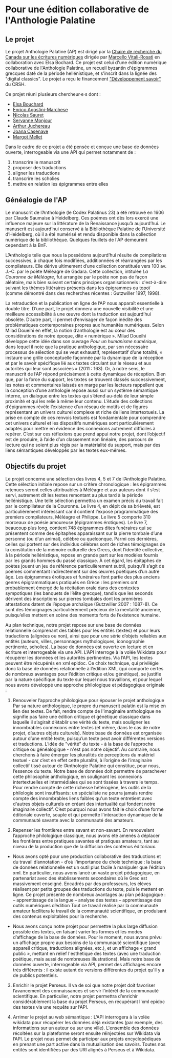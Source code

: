 # Pour une édition collaborative de l'Anthologie Palatine

## Le projet
Le projet Anthologie Palatine (AP) est dirigé par la [Chaire de recherche du Canada sur les écritures numériques](http://lightiumdev.ecrituresnumeriques.ca/fr/) dirigée par [Marcello Vitali-Rosati](http://lightiumdev.ecrituresnumeriques.ca/fr/Equipe/Marcello-Vitali-Rosati-) en collaboration avec Elsa Bochard. Ce projet est celui d'une édition numérique collaborative de l'Anthologie Palatine, un recueil byzantin d'épigrammes grecques daté de la période hellénistique, et s'inscrit dans la lignée des "digital classics". Le projet a reçu le financement ["Développement savoir"](http://www.sshrc-crsh.gc.ca/funding-financement/programs-programmes/insight_development_grants-subventions_de_developpement_savoir-fra.aspx) du CRSH.

Ce projet réuni plusieurs chercheur·e·s dont : 
- [Elsa Bouchard](https://www.crihn.org/membres/bouchard-elsa/)
- [Enrico Agostini-Marchese](http://lightiumdev.ecrituresnumeriques.ca/fr/Equipe/Enrico-Agostini-Marchese)
- [Nicolas Sauret](http://lightiumdev.ecrituresnumeriques.ca/fr/Equipe/Nicolas-Sauret)
- [Servanne Monjour](http://lightiumdev.ecrituresnumeriques.ca/fr/Equipe/Servanne-Monjour)
- [Arthur Juchereau](http://lightiumdev.ecrituresnumeriques.ca/fr/Equipe/Arthur-Juchereau)
- [Joana Casenave](http://lightiumdev.ecrituresnumeriques.ca/fr/Equipe/Joana-Casenave)
- [Margot Mellet](http://lightiumdev.ecrituresnumeriques.ca/fr/Equipe/Margot-Mellet)

Dans le cadre de ce projet a été pensée et conçue une base de données ouverte, interrogeable via une API qui permet notamment de :

1.	transcrire le manuscrit
2.	proposer des traductions
3.	aligner les traductions
4.	transcrire les scholies
5.	mettre en relation les épigrammes entre elles

## Généalogie de l'AP

Le manuscrit de l’Anthologie (le Codex Palatinus 23) a été retrouvé en 1606 par Claude Saumaise à Heidelberg. Ces poèmes ont dès lors exercé une influence majeure sur la littérature de la Renaissance jusqu’à aujourd’hui. Le manuscrit est aujourd’hui conservé à la Bibliothèque Palatine de l’Université d’Heidelberg, où il a été numérisé et rendu disponible dans la collection numérique de la bibliothèque. Quelques feuillets de l'AP demeurent cependant à la BnF. 

L’Anthologie telle que nous la possédons aujourd’hui résulte de compilations successives, à chaque fois modifiées, additionnées et réarrangées par les compilateurs. Elle dérive ultimement d’une collection constituée vers 100 av. J.-C. par le poète Méléagre de Gadara. Cette collection, intitulée *La Couronne de Méléagre*, fut arrangée par le poète non pas de façon aléatoire, mais bien suivant certains principes organisationnels : c'est-à-dire suivant les thèmes littéraires présents dans les épigrammes ou topoï (comme démontré dans des recherches récentes : Gutzwiller 1997, 1998).

La retraduction et la publication en ligne de l’AP nous apparaît essentielle à double titre. D’une part, le projet donnera une nouvelle visibilité et une meilleure accessibilité à une œuvre dont la traduction est aujourd’hui obsolète. D’autre part, il permet d’envisager de façon inédite des problématiques contemporaines propres aux humanités numériques. Selon Milad Doueihi en effet, la notion d’anthologie est au cœur des considérations de notre époque, dite « numérique ». Milad Doueihi développe cette idée dans son ouvrage *Pour un humanisme numérique*, dans lequel il note que la pratique anthologique, par son nécessaire processus de sélection qui se veut exhaustif, représentatif d’une totalité, « instaure une grille conceptuelle façonnée par la dynamique de la réception et par le savoir spécifique lié aux textes circulant sur le réseau et aux autorités qui leur sont associées » (2011 : 163). Or, à notre sens, le manuscrit de l’AP répond précisément à cette dynamique de réception. Bien que, par la force du support, les textes se trouvent classés successivement, les  notes et commentaires laissés en marge par les lecteurs rappellent que la conception d’une anthologie repose aussi sur un système sémantique interne, un dialogue entre les textes qui s’étend au-delà de leur simple proximité et qui les relie à même leur contenu. L’étude des collections d’épigrammes révèle l’existence d’un réseau de motifs et de figures représentant un univers culturel complexe et riche de liens intertextuels. La prise en compte de ces renvois textuels est fondamentale pour comprendre cet univers culturel et les dispositifs numériques sont particulièrement adaptés pour mettre en évidence des connexions autrement difficiles à repérer. C’est sur ces réflexions que prend appui notre projet, dont l’objectif est de produire, à l’aide d’un classement non linéaire, des parcours de lecture qui ne soient plus régis par la matérialité du support, mais par des liens sémantiques développés par les textes eux-mêmes.

## Objectifs du projet

Le projet concerne une sélection des livres 4, 5 et 7 de l’Anthologie Palatine. Cette sélection initiale repose sur un critère chronologique : les épigrammes retenues seront celles attribuables à Méléagre et aux auteurs dont il s’est servi, autrement dit les textes remontant au plus tard à la période hellénistique. Une telle sélection permettra un examen précis du travail fait par le complilateur de la Couronne. Le livre 4, en dépit de sa brièveté, est particulièrement intéressant car il contient l’exposé programmatique des premiers compilateurs, Méléagre et Philippe. Le livre 5 comporte 310 morceaux de poésie amoureuse (épigrammes érotiques). Le livre 7, beaucoup plus long, contient 748 épigrammes dites funéraires qui se présentent comme des épitaphes apparaissant sur la pierre tombale d’une personne (ou d’un animal), célèbre ou quelconque. Parmi ces dernières, celles qui portent sur des individus célèbres sont de riches témoignages de la constitution de la mémoire culturelle des Grecs, dont l’identité collective, à la période hellénistique, repose en grande part sur les modèles fournis par les grands hommes du passé classique. À cet égard, les épitaphes de poètes jouent un jeu de référence particulièrement subtil, puisqu’il s’agit de poèmes commentant indirectement sur des œuvres poétiques d’un autre âge. Les épigrammes érotiques et funéraires font partie des plus anciens genres épigrammatiques pratiqués en Grèce : les premiers ont probablement émergé de la récitation orale dans des contextes sympotiques (les banquets de l’élite grecque), tandis que les seconds dérivent des inscriptions sur pierres tombales dont les premières attestations datent de l’époque archaïque (Gutzwiller 2007 : 1087-8). Ce sont des témoignages particulièrement précieux de la mentalité ancienne, puisqu’elles mettent en scène des moments forts de l’existence humaine.

Au plan technique, notre projet repose sur une base de données relationnelle comprenant des tables pour les entités (textes) et pour leurs traductions (alignées ou non), ainsi que pour une série d’objets reliables aux entités (auteurs, villes, personnages mythologiques, iconographie pertinente, scholies). La base de données est ouverte en lecture et en écriture et interrogeable via une API. L’API interroge à la volée Wikidata pour récupérer les données et les autorités pertinentes. Via l’API, les textes peuvent être récupérés en xml epidoc. Ce choix technique, qui privilégie donc la base de données relationnelle à l’édition XML (qui comporte certes de nombreux avantages pour l’édition critique et/ou génétique), se justifie par la nature spécifique du texte sur lequel nous travaillons, et pour lequel nous avons développé une approche philologique et pédagogique originale :

1. Renouveler l’approche philologique pour épouser le projet anthologique
Par sa nature anthologique, le propre du manuscrit palatin est la mise en lien des textes. De fait, rendre compte de l'imaginaire anthologique ne signifie pas faire une édition critique et génétique classique dans laquelle il s’agirait d’établir une vérité du texte, mais souligner les innombrables connexions entre textes (et même, dans le cas de notre projet, d’autres objets culturels). Notre base de données est organisée autour d’une entité texte, puisqu’un texte peut avoir différentes versions et traductions. L’idée de "vérité" du texte - à la base de l’approche critique ou généalogique - n'est pas notre objectif. Au contraire, nous cherchons à faire émerger les pluralités de perceptions du matériel textuel - car c’est en effet cette pluralité, à l’origine de l’imaginaire collectif tissé autour de l’Anthologie Palatine qui constitue, pour nous, l’essence du texte. Notre base de données doit permettre de parachever cette philosophie anthologique, en soulignant les connexions intertextuelles et intermédiales qui se sont tissées à travers le temps. Pour rendre compte de cette richesse hétérogène, les outils de la philologie sont insuffisants: un spécialiste ne pourra jamais rendre compte des innombrables liens faibles qu'un texte entretient avec d'autres objets culturels en créant des intertualité qui fondent notre imaginaire collectif. C’est pourquoi nous avons fait le choix d’une forme éditoriale ouverte, souple et qui permette l'interaction dynamique de la communauté savante avec la communauté des amateurs.

2. Repenser les frontières entre savant et non-savant. En renouvelant l’approche philologique classique, nous avons été amenés à déplacer les frontières entre pratiques savantes et pratiques amateurs, tant au niveau de la production que de la diffusion des contenus éditoriaux.
  * Nous avons opté pour une production collaborative des traductions et du travail d’annotation - d’où l'importance du choix technique : la base de données relationnelle est un outil plus facile à manipuler que l’édition xml. En particulier, nous avons lancé un vaste projet pédagogique, en partenariat avec des établissements secondaires où le Grec est massivement enseigné. Encadrés par des professeurs, les élèves réalisent par petits groupes des traductions du texte, puis le mettent en ligne. Ce projet présente de nombreux avantages au plan pédagogique :
   – apprentissage de la langue
   – analyse des textes
   – apprentissage des outils numériques d’édition
Tout ce travail réalisé par la communauté amateur facilitera le travail de la communauté scientifique, en produisant des contenus exploitables pour la recherche.

  * Nous avons conçu notre projet pour permettre la plus large diffusion possible des textes, en faisant varier les formes et les modes d’affichage de la base de données. Pour le moment, nous avons prévu un affichage propre aux besoins de la communauté scientifique (avec appareil critique, traductions alignées, etc.), et un affichage « grand public », mettant en relief l'esthétique des textes (avec une traduction poétique, mais aussi de nombreuses illustrations). Mais notre base de données ouverte, interrogeable via API, permet des affichages encore très différents : il existe autant de versions différentes du projet qu'il y a de publics potentiels.

3. Enrichir le projet Perseus. Il va de soi que notre projet doit favoriser l’avancement des connaissances et servir l’intérêt de la communauté scientifique. En particulier, notre projet permettra d’enrichir considérablement la base du projet Perseus, en récupérant l'xml epidoc des textes via une requête sur l’API.

4. Arrimer le projet au web sémantique : L’API interrogera à la volée wikidata pour récupérer les données déjà existantes (par exemple, des informations sur un auteur ou sur une ville). L'ensemble des données récoltées sur la plateforme seront ensuite réinjectées sur Wikidata via l’API. Le projet nous permet de participer aux projets encyclopédiques en prenant une part active dans la mutualisation des savoirs. Toutes nos entités sont identifiées par des URI alignés à Perseus et à Wikidata.

